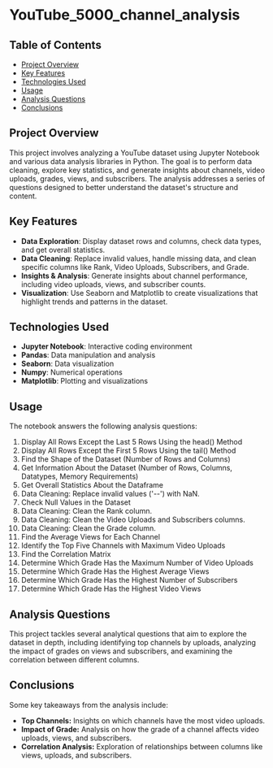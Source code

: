 # YouTube_5000_channel_analysis
## Table of Contents
- [Project Overview](#project-overview)
- [Key Features](#key-features)
- [Technologies Used](#technologies-used)
- [Usage](#usage)
- [Analysis Questions](#analysis-questions)
- [Conclusions](#conclusions)

## Project Overview
This project involves analyzing a YouTube dataset using Jupyter Notebook and various data analysis libraries in Python. The goal is to perform data cleaning, explore key statistics, and generate insights about channels, video uploads, grades, views, and subscribers. The analysis addresses a series of questions designed to better understand the dataset's structure and content.

## Key Features
- **Data Exploration**: Display dataset rows and columns, check data types, and get overall statistics.
- **Data Cleaning**: Replace invalid values, handle missing data, and clean specific columns like Rank, Video Uploads, Subscribers, and Grade.
- **Insights & Analysis**: Generate insights about channel performance, including video uploads, views, and subscriber counts.
- **Visualization**: Use Seaborn and Matplotlib to create visualizations that highlight trends and patterns in the dataset.

## Technologies Used
- **Jupyter Notebook**: Interactive coding environment
- **Pandas**: Data manipulation and analysis
- **Seaborn**: Data visualization
- **Numpy**: Numerical operations
- **Matplotlib**: Plotting and visualizations

## Usage
The notebook answers the following analysis questions:
1. Display All Rows Except the Last 5 Rows Using the head() Method
2. Display All Rows Except the First 5 Rows Using the tail() Method
3. Find the Shape of the Dataset (Number of Rows and Columns)
4. Get Information About the Dataset (Number of Rows, Columns, Datatypes, Memory Requirements)
5. Get Overall Statistics About the Dataframe
6. Data Cleaning: Replace invalid values ('--') with NaN.
7. Check Null Values in the Dataset
8. Data Cleaning: Clean the Rank column.
9. Data Cleaning: Clean the Video Uploads and Subscribers columns.
10. Data Cleaning: Clean the Grade column.
11. Find the Average Views for Each Channel
12. Identify the Top Five Channels with Maximum Video Uploads
13. Find the Correlation Matrix
14. Determine Which Grade Has the Maximum Number of Video Uploads
15. Determine Which Grade Has the Highest Average Views
16. Determine Which Grade Has the Highest Number of Subscribers
17. Determine Which Grade Has the Highest Video Views
## Analysis Questions
This project tackles several analytical questions that aim to explore the dataset in depth, including identifying top channels by uploads, analyzing the impact of grades on views and subscribers, and examining the correlation between different columns.
## Conclusions
Some key takeaways from the analysis include:
- **Top Channels:** Insights on which channels have the most video uploads.
- **Impact of Grade:** Analysis on how the grade of a channel affects video uploads, views, and subscribers.
- **Correlation Analysis:** Exploration of relationships between columns like views, uploads, and subscribers.
